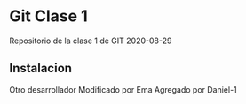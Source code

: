 # Git Clase 1

Repositorio de la clase 1 de GIT 2020-08-29

## Instalacion
Otro desarrollador
Modificado por Ema
Agregado por Daniel-1
